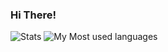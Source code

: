 ### Hi There!

![Stats](https://github-readme-stats.vercel.app/api?username=Matthiasclee)
![My Most used languages](https://github-readme-stats.vercel.app/api/top-langs/?username=Matthiasclee)
